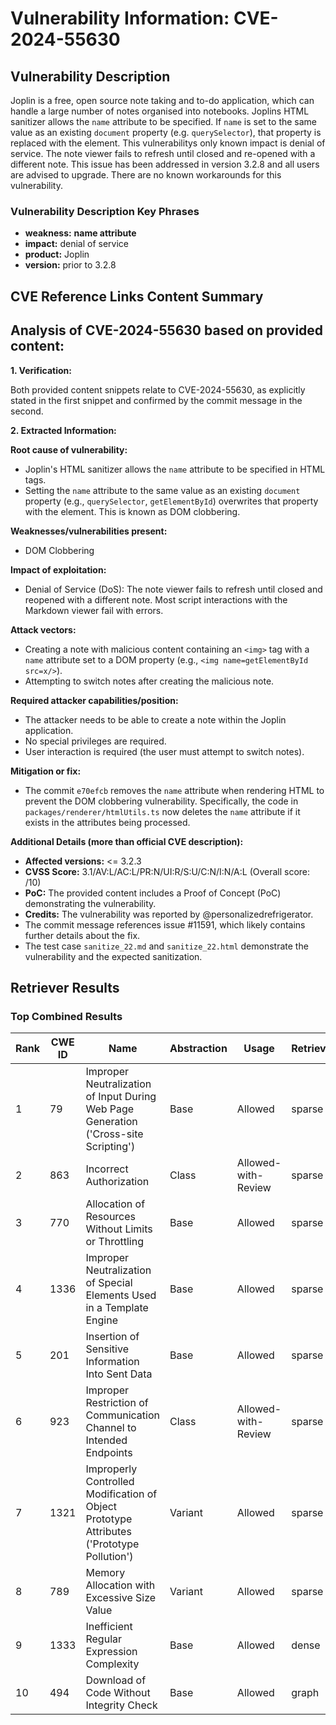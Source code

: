 # Vulnerability Information: CVE-2024-55630

## Vulnerability Description
Joplin is a free, open source note taking and to-do application, which can handle a large number of notes organised into notebooks. Joplins HTML sanitizer allows the `name` attribute to be specified. If `name` is set to the same value as an existing `document` property (e.g. `querySelector`), that property is replaced with the element. This vulnerabilitys only known impact is denial of service. The note viewer fails to refresh until closed and re-opened with a different note. This issue has been addressed in version 3.2.8 and all users are advised to upgrade. There are no known workarounds for this vulnerability.

### Vulnerability Description Key Phrases
- **weakness:** **name attribute**
- **impact:** denial of service
- **product:** Joplin
- **version:** prior to 3.2.8

## CVE Reference Links Content Summary
## Analysis of CVE-2024-55630 based on provided content:

**1. Verification:**

Both provided content snippets relate to CVE-2024-55630, as explicitly stated in the first snippet and confirmed by the commit message in the second.

**2. Extracted Information:**

**Root cause of vulnerability:**

*   Joplin's HTML sanitizer allows the `name` attribute to be specified in HTML tags.
*   Setting the `name` attribute to the same value as an existing `document` property (e.g., `querySelector`, `getElementById`) overwrites that property with the element. This is known as DOM clobbering.

**Weaknesses/vulnerabilities present:**

*   DOM Clobbering

**Impact of exploitation:**

*   Denial of Service (DoS): The note viewer fails to refresh until closed and reopened with a different note.  Most script interactions with the Markdown viewer fail with errors.

**Attack vectors:**

*   Creating a note with malicious content containing an `<img>` tag with a `name` attribute set to a DOM property (e.g., `<img name=getElementById src=x/>`).
*   Attempting to switch notes after creating the malicious note.

**Required attacker capabilities/position:**

*   The attacker needs to be able to create a note within the Joplin application.
*   No special privileges are required.
*   User interaction is required (the user must attempt to switch notes).

**Mitigation or fix:**

*   The commit `e70efcb` removes the `name` attribute when rendering HTML to prevent the DOM clobbering vulnerability. Specifically, the code in `packages/renderer/htmlUtils.ts` now deletes the `name` attribute if it exists in the attributes being processed.

**Additional Details (more than official CVE description):**

*   **Affected versions:** <= 3.2.3
*   **CVSS Score:** 3.1/AV:L/AC:L/PR:N/UI:R/S:U/C:N/I:N/A:L (Overall score: /10)
*   **PoC:** The provided content includes a Proof of Concept (PoC) demonstrating the vulnerability.
*   **Credits:** The vulnerability was reported by @personalizedrefrigerator.
*   The commit message references issue #11591, which likely contains further details about the fix.
*   The test case `sanitize_22.md` and `sanitize_22.html` demonstrate the vulnerability and the expected sanitization.

## Retriever Results

### Top Combined Results

| Rank | CWE ID | Name | Abstraction | Usage  | Retrievers | Individual Scores |
|------|--------|------|-------------|-------|------------|-------------------|
| 1 | 79 | Improper Neutralization of Input During Web Page Generation ('Cross-site Scripting') | Base | Allowed | sparse | 0.545 |
| 2 | 863 | Incorrect Authorization | Class | Allowed-with-Review | sparse | 0.522 |
| 3 | 770 | Allocation of Resources Without Limits or Throttling | Base | Allowed | sparse | 0.518 |
| 4 | 1336 | Improper Neutralization of Special Elements Used in a Template Engine | Base | Allowed | sparse | 0.516 |
| 5 | 201 | Insertion of Sensitive Information Into Sent Data | Base | Allowed | sparse | 0.512 |
| 6 | 923 | Improper Restriction of Communication Channel to Intended Endpoints | Class | Allowed-with-Review | sparse | 0.503 |
| 7 | 1321 | Improperly Controlled Modification of Object Prototype Attributes ('Prototype Pollution') | Variant | Allowed | sparse | 0.500 |
| 8 | 789 | Memory Allocation with Excessive Size Value | Variant | Allowed | sparse | 0.500 |
| 9 | 1333 | Inefficient Regular Expression Complexity | Base | Allowed | dense | 0.444 |
| 10 | 494 | Download of Code Without Integrity Check | Base | Allowed | graph | 0.002 |

